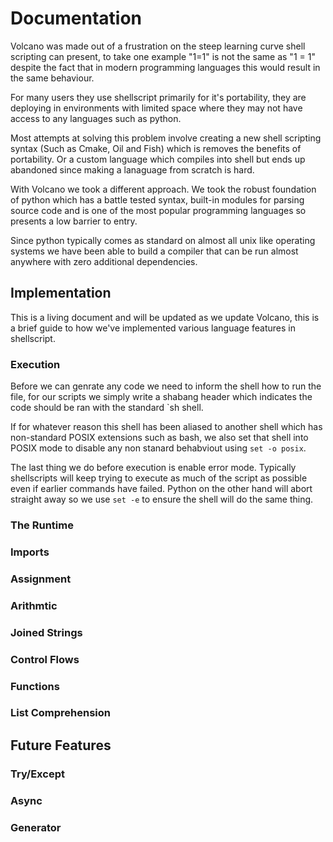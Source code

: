 # Documentation

Volcano was made out of a frustration on the steep learning curve shell scripting can present,
to take one example "1=1" is not the same as "1 = 1" despite the fact that in modern programming
languages this would result in the same behaviour.

For many users they use shellscript primarily for it's portability, they are deploying in 
environments with limited space where they may not have access to any languages such as python.

Most attempts at solving this problem involve creating a new shell scripting syntax (Such as Cmake, 
Oil and Fish) which is removes the benefits of portability. Or a custom language which compiles
into shell but ends up abandoned since making a lanaguage from scratch is hard.

With Volcano we took a different approach. We took the robust foundation of python which has a battle tested syntax, built-in modules for parsing source code and is one of the most popular
programming languages so presents a low barrier to entry. 

Since python typically comes as standard on almost all unix like  operating systems we have been
able to build a compiler that can be run almost anywhere with zero additional dependencies.

## Implementation

This is a living document and will be updated as we update Volcano, this is a brief guide to how
we've implemented various language features in shellscript.

### Execution

Before we can genrate any code we need to inform the shell how to run the file, for our scripts
we simply write a shabang header which indicates the code should be ran with the standard `sh
shell.

If for whatever reason this shell has been aliased to another shell which has non-standard POSIX
extensions such as bash, we also set that shell into POSIX mode to disable any non stanard 
behabviout using `set -o posix`.

The last thing we do before execution is enable error mode. Typically shellscripts will keep trying
to execute as much of the script as possible even if earlier commands have failed. Python on the
other hand will abort straight away so we use `set -e` to ensure the shell will do the same thing.

### The Runtime

### Imports

### Assignment

### Arithmtic

### Joined Strings

### Control Flows

### Functions

### List Comprehension

## Future Features

### Try/Except

### Async

### Generator